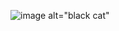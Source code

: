 ![image](https://user-images.githubusercontent.com/80708894/111210718-d3c7cd80-858a-11eb-9357-0fa9f4cffc85.png)
alt="black cat"
